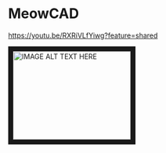 # MeowCAD

https://youtu.be/RXRiVLfYiwg?feature=shared

<a href="http://www.youtube.com/watch?feature=player_embedded&v=RXRiVLfYiwg?si=Vd5kuIizLK64AVA-
" target="_blank"><img src="http://img.youtube.com/vi/RXRiVLfYiwg?si=Vd5kuIizLK64AVA-/0.jpg" 
alt="IMAGE ALT TEXT HERE" width="240" height="180" border="10" /></a>
